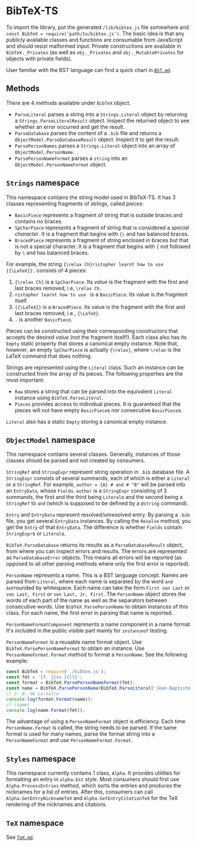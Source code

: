# BibTeX-TS

To import the library, put the generated `/lib/bibtex.js` file somewhere and `const BibTeX = require('path/to/bibtex.js')`. The basic idea is that any publicly available classes and functions are consumable from JavaScript and should resist malformed input. Private constructions are available in `BibTeX._Privates` (as well as `obj._Privates` and `obj._MutablePrivates` for objects with private fields).

User familiar with the BST language can find a quick chart in [`BST.md`](BST.md).

## Methods

There are 4 methods available under `BibTeX` object.

- `ParseLiteral` parses a string into a `Strings.Literal` object by returning a `Strings.ParseLiteralResult` object. Inspect the returned object to see whether an error occurred and get the result.
- `ParseDatabase` parses the content of a `.bib` file and returns a `ObjectModel.ParseDatabaseResult` object. Inspect it to get the result.
- `ParsePersonNames` parses a `Strings.Literal` object into an array of `ObjectModel.PersonName`.
- `ParsePersonNameFormat` parses a `string` into an `ObjectModel.PersonNameFormat` object.

## `Strings` namespace

This namespace contains the string model used in BibTeX-TS. It has 3 classes representing fragments of strings, called *pieces*:

- `BasicPiece` represents a fragment of string that is outside braces and contains no braces.
- `SpCharPiece` represents a fragment of string that is considered a *special character*. It is a fragment that begins with `{\` and has balanced braces.
- `BracedPiece` represents a fragment of string enclosed in braces but that is not a special character. It is a fragment that begins with `{` not followed by `\` and has balanced braces.

For example, the string `{\relax Ch}ristopher learnt how to use {{\LaTeX}}.` consists of 4 pieces:

1. `{\relax Ch}` is a `SpCharPiece`. Its *value* is the fragment with the first and last braces removed, i.e, `\relax Ch`.
2. `ristopher learnt how to use ` is a `BasicPiece`. Its value is the fragment itself.
3. `{{\LaTeX}}` is a `BracedPiece`. Its value is the fragment with the first and last braces removed, i.e., `{\LaTeX}`.
4. `.` is another `BasicPiece`.

Pieces can be constructed using their corresponding constructors that accepts the desired *value* (not the fragment itself!). Each class also has its `Empty` static property that stores a canonical empty instance. Note that, however, an empty `SpCharPiece` is actually `{\relax}`, where `\relax` is the LaTeX command that does nothing.

Strings are represented using the `Literal` class. Such an instance can be constructed from the array of its pieces. The following properties are the most important:

- `Raw` stores a string that can be parsed into the equivalent `Literal` instance using `BibTeX.ParseLiteral`.
- `Pieces` provides access to individual pieces. It is guaranteed that the pieces will not have empty `BasicPiece`s nor consecutive `BasicPiece`s.

`Literal` also has a static `Empty` storing a canonical empty instance.

## `ObjectModel` namespace

This namespace contains several classes. Generally, instances of those classes should be parsed and not created by consumers.

`StringRef` and `StringExpr` represent string operation in `.bib` database file. A `StringExpr` consists of several summands, each of which is either a `Literal` or a `StringRef`. For example, `author = {A} # and # "B"` will be parsed into an `EntryData`, whose `Fields.author` is a `StringExpr` consisting of 3 summands, the first and the third being `Literal`s and the second being a `StringRef` to `and` (which is supposed to be defined by a `@string` command).

`Entry` and `EntryData` represent resolved/unresolved entry. By parsing a `.bib` file, you get several `EntryData` instances. By calling the `Resolve` method, you get the `Entry` of that `EntryData`. The difference is whether `Fields` contain `StringExpr`s or `Literal`s.

`BibTeX.ParseDatabase` returns its results as a `ParseDatabaseResult` object, from where you can inspect errors and results. The errors are represented as `ParseDatabaseError` objects. This means all errors will be reported (as opposed to all other parsing methods where only the first error is reported).

`PersonName` represents a name. This is a BST language concept. Names are parsed from `Literal`, where each name is separated by the word `and` surrounded by whitespace. Each name can take the form `First von Last` or `von Last, First` or `von Last, Jr, First`. The `PersonName` object stores the words of each part of the name as well as the separators between consecutive words. Use `BibTeX.ParsePersonName` to obtain instances of this class. For each name, the first error in parsing that name is reported.

`PersonNameFormatComponent` represents a name component in a name format. It's included in the public visible part mainly for `instanceof` testing.

`PersonNameFormat` is a reusable name format object. Use `BibTeX.ParsePersonNameFormat` to obtain an instance. Use `PersonNameFormat.Format` method to format a `PersonName`. See the following example:

```JavaScript
const BibTeX = require('./bibtex.js');
const fmt = '{f. }{vv }{ll}';
const format = BibTeX.ParsePersonNameFormat(fmt);
const name = BibTeX.ParsePersonName(BibTeX.ParseLiteral('Jean-Baptiste de La Salle').Result)[0];
// J.-B. de La~Salle
console.log(format.Format(name));
// (same)
console.log(name.Format(fmt));
```

The advantage of using a `PersonNameFormat` object is efficiency. Each time `PersonName.Format` is called, the string needs to be parsed. If the same format is used for many names, parse the format string into a `PersonNameFormat` and use `PersonNameFormat.Format`.

## `Styles` namespace

This namespace currently contains 1 class, `Alpha`. It provides utilities for formatting an entry in `alpha.bst` style. Most consumers should first use `Alpha.ProcessEntries` method, which sorts the entries and produces the nicknames for a list of entries. After this, consumers can call `Alpha.GetEntryNicknameTeX` and `Alpha.GetEntryCitationTeX` for the TeX rendering of the nicknames and citations.

## `TeX` namespace

See [`TeX.md`](TeX.md).
